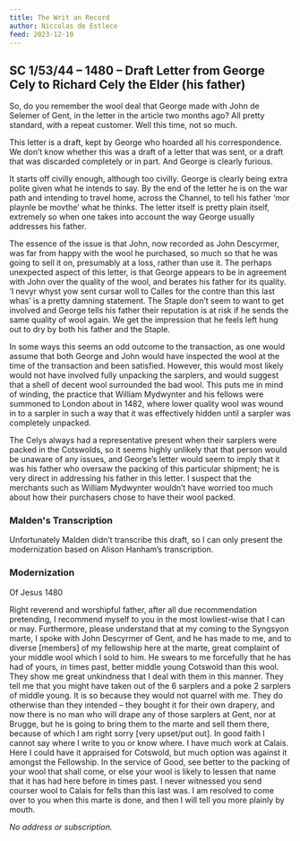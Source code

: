 ```yaml
---
title: The Writ an Record
author: Niccolas de Estlece
feed: 2023-12-10
---
```


## SC 1/53/44 – 1480 – Draft Letter from George Cely to Richard Cely the Elder (his father)

So, do you remember the wool deal that George made with John de Selemer of Gent, in
the letter in the article two months ago? All pretty standard, with a repeat customer. Well
this time, not so much.

This letter is a draft, kept by George who hoarded all his correspondence. We don’t know
whether this was a draft of a letter that was sent, or a draft that was discarded completely
or in part. And George is clearly furious.

It starts off civilly enough, although too civilly. George is clearly being extra polite given
what he intends to say. By the end of the letter he is on the war path and intending to
travel home, across the Channel, to tell his father ‘mor playnle be movthe’ what he thinks.
The letter itself is pretty plain itself, extremely so when one takes into account the way
George usually addresses his father.

The essence of the issue is that John, now recorded as John Descyrmer, was far from
happy with the wool he purchased, so much so that he was going to sell it on, presumably
at a loss, rather than use it. The perhaps unexpected aspect of this letter, is that George
appears to be in agreement with John over the quality of the wool, and berates his father
for its quality. ‘I nevyr whyst yow sent cursar woll to Calles for the contre than this last
whas’ is a pretty damning statement. The Staple don’t seem to want to get involved and
George tells his father their reputation is at risk if he sends the same quality of wool again.
We get the impression that he feels left hung out to dry by both his father and the Staple.

In some ways this seems an odd outcome to the transaction, as one would assume that
both George and John would have inspected the wool at the time of the transaction and
been satisfied. However, this would most likely would not have involved fully unpacking the
sarplers, and would suggest that a shell of decent wool surrounded the bad wool. This
puts me in mind of winding, the practice that William Mydwynter and his fellows were
summoned to London about in 1482, where lower quality wool was wound in to a sarpler in
such a way that it was effectively hidden until a sarpler was completely unpacked.

The Celys always had a representative present when their sarplers were packed in the
Cotswolds, so it seems highly unlikely that that person would be unaware of any issues,
and George’s letter would seem to imply that it was his father who oversaw the packing of
this particular shipment; he is very direct in addressing his father in this letter. I suspect
that the merchants such as William Mydwynter wouldn’t have worried too much about how
their purchasers chose to have their wool packed.

### Malden&#39;s Transcription

Unfortunately Malden didn’t transcribe this draft, so I can only present the modernization
based on Alison Hanham’s transcription.

### Modernization

Of Jesus 1480

Right reverend and worshipful father, after all due recommendation pretending, I
recommend myself to you in the most lowliest-wise that I can or may. Furthermore, please
understand that at my coming to the Syngsyon marte, I spoke with John Descyrmer of
Gent, and he has made to me, and to diverse [members] of my fellowship here at the
marte, great complaint of your middle wool which I sold to him. He swears to me forcefully
that he has had of yours, in times past, better middle young Cotswold than this wool. They
show me great unkindness that I deal with them in this manner. They tell me that you
might have taken out of the 6 sarplers and a poke 2 sarplers of middle young. It is so
because they would not quarrel with me. They do otherwise than they intended – they
bought it for their own drapery, and now there is no man who will drape any of those
sarplers at Gent, nor at Brugge, but he is going to bring them to the marte and sell them
there, because of which I am right sorry [very upset/put out]. In good faith I cannot say
where I write to you or know where. I have much work at Calais. Here I could have it
appraised for Cotswold, but much option was against it amongst the Fellowship. In the
service of Good, see better to the packing of your wool that shall come, or else your wool
is likely to lessen that name that it has had here before in times past. I never witnessed
you send courser wool to Calais for fells than this last was. I am resolved to come over to
you when this marte is done, and then I will tell you more plainly by mouth.

_No address or subscription._